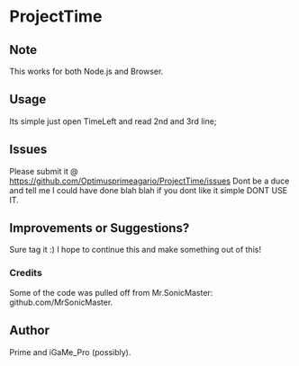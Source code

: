 # ProjectTime
## Note
This works for both Node.js and Browser.

## Usage
Its simple just open TimeLeft and read 2nd and 3rd line;

## Issues
Please submit it @ https://github.com/Optimusprimeagario/ProjectTime/issues
Dont be a duce and tell me I could have done blah blah if you dont like it simple DONT USE IT.

## Improvements or Suggestions? 
Sure tag it :) I hope to continue this and make something out of this!

### Credits
Some of the code was pulled off from Mr.SonicMaster: github.com/MrSonicMaster.

## Author
Prime and iGaMe_Pro (possibly).
